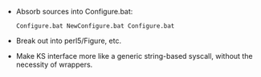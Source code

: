 * Absorb sources into Configure.bat:
  ```
  Configure.bat NewConfigure.bat Configure.bat
  ```

* Break out into perl5/Figure, etc.

* Make KS interface more like a generic string-based syscall, without the necessity of wrappers.

